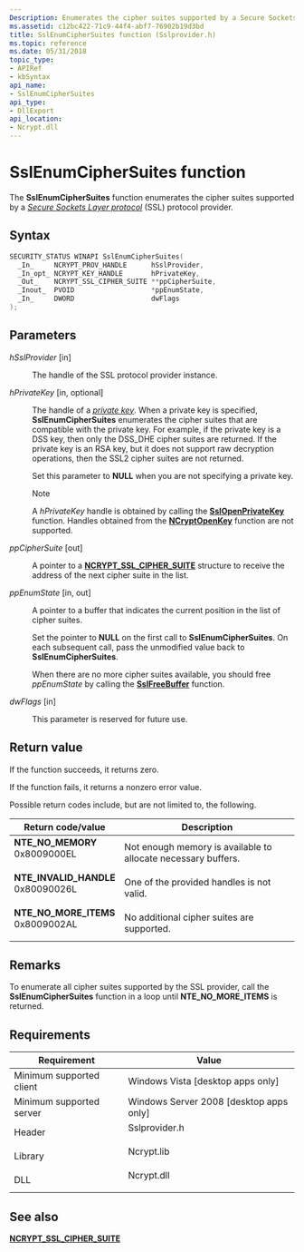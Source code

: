 ```yaml
---
Description: Enumerates the cipher suites supported by a Secure Sockets Layer protocol (SSL) protocol provider.
ms.assetid: c12bc422-71c9-44f4-abf7-76902b19d3bd
title: SslEnumCipherSuites function (Sslprovider.h)
ms.topic: reference
ms.date: 05/31/2018
topic_type: 
- APIRef
- kbSyntax
api_name: 
- SslEnumCipherSuites
api_type: 
- DllExport
api_location: 
- Ncrypt.dll
---
```


# SslEnumCipherSuites function

The **SslEnumCipherSuites** function enumerates the cipher suites supported by a [*Secure Sockets Layer protocol*](/windows/desktop/SecGloss/s-gly) (SSL) protocol provider.

## Syntax


```C++
SECURITY_STATUS WINAPI SslEnumCipherSuites(
  _In_     NCRYPT_PROV_HANDLE      hSslProvider,
  _In_opt_ NCRYPT_KEY_HANDLE       hPrivateKey,
  _Out_    NCRYPT_SSL_CIPHER_SUITE **ppCipherSuite,
  _Inout_  PVOID                   *ppEnumState,
  _In_     DWORD                   dwFlags
);
```



## Parameters

<dl> <dt>

*hSslProvider* \[in\]
</dt> <dd>

The handle of the SSL protocol provider instance.

</dd> <dt>

*hPrivateKey* \[in, optional\]
</dt> <dd>

The handle of a [*private key*](/windows/desktop/SecGloss/p-gly). When a private key is specified, **SslEnumCipherSuites** enumerates the cipher suites that are compatible with the private key. For example, if the private key is a DSS key, then only the DSS\_DHE cipher suites are returned. If the private key is an RSA key, but it does not support raw decryption operations, then the SSL2 cipher suites are not returned.

Set this parameter to **NULL** when you are not specifying a private key.

> [!Note]  
> A *hPrivateKey* handle is obtained by calling the [**SslOpenPrivateKey**](sslopenprivatekey.md) function. Handles obtained from the [**NCryptOpenKey**](/windows/desktop/api/Ncrypt/nf-ncrypt-ncryptopenkey) function are not supported.

 

</dd> <dt>

*ppCipherSuite* \[out\]
</dt> <dd>

A pointer to a [**NCRYPT\_SSL\_CIPHER\_SUITE**](https://www.bing.com/search?q=**NCRYPT\_SSL\_CIPHER\_SUITE**) structure to receive the address of the next cipher suite in the list.

</dd> <dt>

*ppEnumState* \[in, out\]
</dt> <dd>

A pointer to a buffer that indicates the current position in the list of cipher suites.

Set the pointer to **NULL** on the first call to **SslEnumCipherSuites**. On each subsequent call, pass the unmodified value back to **SslEnumCipherSuites**.

When there are no more cipher suites available, you should free *ppEnumState* by calling the [**SslFreeBuffer**](sslfreebuffer.md) function.

</dd> <dt>

*dwFlags* \[in\]
</dt> <dd>

This parameter is reserved for future use.

</dd> </dl>

## Return value

If the function succeeds, it returns zero.

If the function fails, it returns a nonzero error value.

Possible return codes include, but are not limited to, the following.



| Return code/value                                                                                                                                                    | Description                                                              |
|----------------------------------------------------------------------------------------------------------------------------------------------------------------------|--------------------------------------------------------------------------|
| <dl> <dt>**NTE\_NO\_MEMORY**</dt> <dt>0x8009000EL</dt> </dl>      | Not enough memory is available to allocate necessary buffers.<br/> |
| <dl> <dt>**NTE\_INVALID\_HANDLE**</dt> <dt>0x80090026L</dt> </dl> | One of the provided handles is not valid.<br/>                     |
| <dl> <dt>**NTE\_NO\_MORE\_ITEMS**</dt> <dt>0x8009002AL</dt> </dl> | No additional cipher suites are supported.<br/>                    |



 

## Remarks

To enumerate all cipher suites supported by the SSL provider, call the **SslEnumCipherSuites** function in a loop until **NTE\_NO\_MORE\_ITEMS** is returned.

## Requirements



| Requirement | Value |
|-------------------------------------|------------------------------------------------------------------------------------------|
| Minimum supported client<br/> | Windows Vista \[desktop apps only\]<br/>                                           |
| Minimum supported server<br/> | Windows Server 2008 \[desktop apps only\]<br/>                                     |
| Header<br/>                   | <dl> <dt>Sslprovider.h</dt> </dl> |
| Library<br/>                  | <dl> <dt>Ncrypt.lib</dt> </dl>    |
| DLL<br/>                      | <dl> <dt>Ncrypt.dll</dt> </dl>    |



## See also

<dl> <dt>

[**NCRYPT\_SSL\_CIPHER\_SUITE**](https://www.bing.com/search?q=**NCRYPT\_SSL\_CIPHER\_SUITE**)
</dt> </dl>

 

